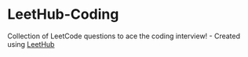 # LeetHub-Coding
Collection of LeetCode questions to ace the coding interview! - Created using [LeetHub](https://github.com/QasimWani/LeetHub)
